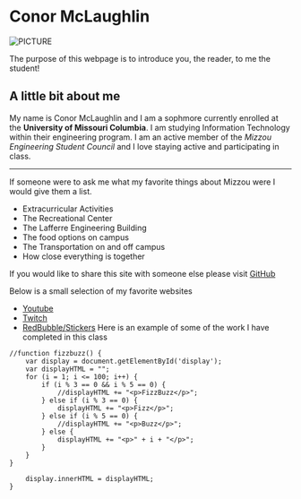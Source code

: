 # Conor McLaughlin

![PICTURE](https://cdn.pixabay.com/photo/2013/07/12/17/20/leaf-152047_960_720.png)

The purpose of this webpage is to introduce you, the reader, to me the student!

## A little bit about me
My name is Conor McLaughlin and I am a sophmore currently enrolled at the **University of Missouri Columbia**. I am studying Information Technology within their engineering program. I am an active member of the *Mizzou Engineering Student Council* and I love staying active and participating in class.

------------------------

If someone were to ask me what my favorite things about Mizzou were I would give them a list.
                                                
- Extracurricular Activities
- The Recreational Center
- The Lafferre Engineering Building
- The food options on campus
- The Transportation on and off campus 
- How close everything is together

If you would like to share this site with someone else please visit [GitHub](https://github.com/TryConor/IT1000PROJECT.git)

Below is a small selection of my favorite websites
- [Youtube](https://www.youtube.com/)
- [Twitch](https://www.twitch.tv/)
- [RedBubble/Stickers](https://www.redbubble.com/shop/stickers)
Here is an example of some of the work I have completed in this class
```
//function fizzbuzz() {
    var display = document.getElementById('display');
    var displayHTML = "";
    for (i = 1; i <= 100; i++) {
        if (i % 3 == 0 && i % 5 == 0) {
            //displayHTML += "<p>FizzBuzz</p>";
        } else if (i % 3 == 0) {
            displayHTML += "<p>Fizz</p>";
        } else if (i % 5 == 0) {
            //displayHTML += "<p>Buzz</p>";
        } else {
            displayHTML += "<p>" + i + "</p>";
        }
    }
}

	display.innerHTML = displayHTML;
}
```




 
